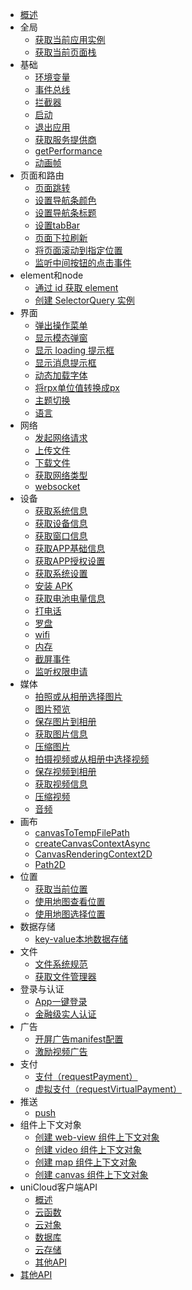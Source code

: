 * [概述](README.md)
* 全局
  * [获取当前应用实例](get-app.md)
  * [获取当前页面栈](get-current-pages.md)
* 基础
  * [环境变量](env.md)
  * [事件总线](event-bus.md)
  * [拦截器](interceptor.md)
  * [启动](launch.md)
  * [退出应用](exit.md)
  * [获取服务提供商](provider.md)
  * [getPerformance](get-performance.md)
  * [动画帧](animation-frame.md)
* 页面和路由
  * [页面跳转](navigator.md)
  * [设置导航条颜色](set-navigation-bar-color.md)
  * [设置导航条标题](set-navigation-bar-title.md)
  * [设置tabBar](set-tab-bar.md)
  * [页面下拉刷新](pull-down-refresh.md)
  * [将页面滚动到指定位置](page-scroll-to.md)
  * [监听中间按钮的点击事件](on-tab-bar-mid-button-tap.md)
* element和node
  * [通过 id 获取 element](get-element-by-id.md)
  * [创建 SelectorQuery 实例](create-selector-query.md)
* 界面
  * [弹出操作菜单](show-action-sheet.md)
  * [显示模态弹窗](show-modal.md)
  * [显示 loading 提示框](show-loading.md)
  * [显示消息提示框](show-toast.md)
  * [动态加载字体](load-font-face.md)
  * [将rpx单位值转换成px](rpx2px.md)
  * [主题切换](theme-change.md)
  * [语言](locale.md)
* 网络
  * [发起网络请求](request.md)
  * [上传文件](upload-file.md)
  * [下载文件](download-file.md)
  * [获取网络类型](get-network-type.md)
  * [websocket](websocket.md)
* 设备
  * [获取系统信息](get-system-info.md)
  * [获取设备信息](get-device-info.md)
  * [获取窗口信息](get-window-info.md)
  * [获取APP基础信息](get-app-base-info.md)
  * [获取APP授权设置](get-app-authorize-setting.md)
  * [获取系统设置](get-system-setting.md)
  * [安装 APK](install-apk.md)
  * [获取电池电量信息](get-battery-info.md)
  * [打电话](make-phone-call.md)
  * [罗盘](compass.md)
  * [wifi](wifi.md)
  * [内存](memory.md)
  * [截屏事件](capture-screen.md)
  * [监听权限申请](create-request-permission-listener.md)
* 媒体
  * [拍照或从相册选择图片](choose-image.md)
  * [图片预览](preview-image.md)
  * [保存图片到相册](save-image-to-photos-album.md)
  * [获取图片信息](get-image-info.md)
  * [压缩图片](compress-image.md)
  * [拍摄视频或从相册中选择视频](choose-video.md)
  * [保存视频到相册](save-video-to-photos-album.md)
  * [获取视频信息](get-video-info.md)
  * [压缩视频](compress-video.md)
  * [音频](create-inner-audio-context.md)
* 画布
  * [canvasToTempFilePath](canvas-to-temp-file-path.md)
  * [createCanvasContextAsync](create-canvas-context-async.md)
  * [CanvasRenderingContext2D](canvasrenderingcontext2d.md)
  * [Path2D](path2d.md)
* 位置
  * [获取当前位置](get-location.md)
  * [使用地图查看位置](open-location.md)
  * [使用地图选择位置](choose-location.md)
* 数据存储
  * [key-value本地数据存储](storage.md)
* 文件
  * [文件系统规范](file-system-spec.md)
  * [获取文件管理器](get-file-system-manager.md)
* 登录与认证
  * [App一键登录](get-univerify-manager.md)
  * [金融级实人认证](facial-recognition-meta-info.md)
* 广告
  * [开屏广告manifest配置](https://doc.dcloud.net.cn/uni-app-x/collocation/manifest-modules.html#uni-ad)
  * [激励视频广告](create-rewarded-video-ad.md)
* 支付
  * [支付（requestPayment）](request-payment.md)
  * [虚拟支付（requestVirtualPayment）](virtual-payment.md)
* 推送
  * [push](uni-push.md)
* 组件上下文对象
  * [创建 web-view 组件上下文对象](create-webview-context.md)
  * [创建 video 组件上下文对象](create-video-context.md)
  * [创建 map 组件上下文对象](create-map-context.md)
  * [创建 canvas 组件上下文对象](create-canvas-context-async.md)
* uniCloud客户端API
  * [概述](unicloud/README.md)
  * [云函数](unicloud/function.md)
  * [云对象](unicloud/object.md)
  * [数据库](unicloud/database.md)
  * [云存储](unicloud/storage.md)
  * [其他API](unicloud/utils.md)
* [其他API](ext.md)
